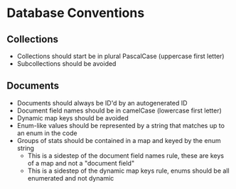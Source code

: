 # Database Conventions

## Collections

- Collections should start be in plural PascalCase (uppercase first letter)
- Subcollections should be avoided

## Documents

- Documents should always be ID'd by an autogenerated ID
- Document field names should be in camelCase (lowercase first letter)
- Dynamic map keys should be avoided
- Enum-like values should be represented by a string that matches up to an enum in the code
- Groups of stats should be contained in a map and keyed by the enum string
    - This is a sidestep of the document field names rule, these are keys of a map and not a "document field"
    - This is a sidestep of the dynamic map keys rule, enums should be all enumerated and not dynamic
